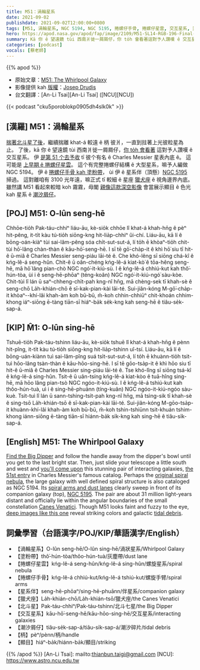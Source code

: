 ```yaml
---
title: M51：渦輪星系
date: 2021-09-02
publishdate: 2021-09-02T12:00:00+0800
tags: [M51, 渦輪星系, NGC 5194, NGC 5195, 捲螺仔手骨, 捲螺仔星雲, 交互星系, 塗粉帶, 獵犬座, M51, 潮汐屑仔, 北斗星, 星系伴]
hero: https://apod.nasa.gov/apod/fap/image/2109/M51-SL14-RGB-196-Final-cC_1024.png
summary: Kā 你 ê 望遠鏡 tùi 西南爿徙一屑屑仔，你 to̍h 會看著這對予人讚嘆 ê 交互星系，to̍h 是彼个有名 ê Charles Messier 星表第 51 號。
categories: [podcast]
vocals: [蔡老師]
---
```


{{% apod %}}

- 原始文章：[M51: The Whirlpool Galaxy](https://apod.nasa.gov/apod/ap210902.html)
- 影像提供 kah [版權][copyright]：[Josep Drudis](http://www.astrodrudis.com/)
- 台文翻譯：[An-Li Tsai][An-Li Tsai] ([NCU][NCU])

{{< podcast "cku5poroblokp0905dh4slk0k" >}}

## [漢羅] M51：渦輪星系
[揣著北斗星了後][Find the Big Dipper t]，繼續揣離 khat-á 較遠 ê 柄 彼爿，一直到拄著上光彼粒星為止。
了後，kā 你 ê 望遠鏡 tùi 西南爿徙一屑屑仔，[你 to̍h 會看著][you'll come upon] 這對予人讚嘆 ê 交互星系。
伊 [是第 51 个去予收][the 51st entry] tī 彼个有名 ê Charles Messier 星表內底 ê。
這可能是 [上早期 ê 捲螺仔星雲][original spiral nebula]。
這个有完整捲螺仔結構 ê 大型星系，嘛予人編做 NGC 5194。
伊 ê [捲螺仔手骨 kah 塗粉帶][spiral arms and dust lanes]， ùi 伊 ê 星系伴（頂懸）[NGC 5195][NGC 5195] 掃過。
這對離咱有 3100 光年遠，嘛正式 tī 較細 ê 星座 [獵犬座][Canes Venatici] ê 視角邊界內底。
雖然講 M51 看起來較暗 koh 霧霧，毋閣 [親像這款深空影像][deep images like this one] 會當展示顯目 ê 色光 kah 星系 ê [潮汐屑仔][tidal debris]。

## [POJ] M51: O-lûn seng-hē
Chhōe-tio̍h Pak-táu-chhiⁿ liáu-āu, kè-sio̍k chhōe lî khat-á khah-hn̄g ê pèⁿ hit-pêng, it-ti̍t kàu tú-tio̍h siōng-kng hit-lia̍p-chhiⁿ ûi-chí.
Liáu-āu, kā lí ê bōng-oán-kiàⁿ tùi sai-lâm-pêng sóa chi̍t-sut-sut-á, lí to̍h ē khòaⁿ-tio̍h chit-tùi hō͘-lâng chàn-thàn ê kāu-hō͘-seng-hē.
I sī tē gō͘-cha̍p-it ê khì hō͘ siu tī hit-ê ū-miâ ê Charles Messier seng-piáu lāi-té ê.
Che khó-lêng sī siōng chá-kî ê kńg-lê-á seng-hûn.
Chit-ê ū oân-chéng kńg-lê-á kiat-kò͘ ê tōa-hêng seng-hē, mā hō͘ lâng pian-chò NGC ngó͘-it-kiú-sù.
I ê kńg-lê-á chhiú-kut kah thô͘-hún-tòa, ùi i ê seng-hē-phōaⁿ (téng-koân) NGC ngó͘-it-kiú-ngó͘ sàu-kòe.
Chit-tùi lî lán ū saⁿ-chheng-chi̍t-pah kng-nî hn̄g, mā chèng-sek tī khah-sè ê seng-chō La̍h-khián-chō ê sī-kak-pian-kài lāi-té.
Sui-jiân-kóng M-gō͘-cha̍p-it khòaⁿ--khí-lâi khah-àm koh bū-bū, m̄-koh chhin-chhiūⁿ chit-khoán chhim-khong iáⁿ-siōng ē-tàng tiān-sī hiáⁿ-ba̍k se̍k-kng kah seng-hē ê tiâu-se̍k-sap-á.

## [KIP] M̂1: O-lûn sing-hē
Tshuē-tio̍h Pak-táu-tshinn liáu-āu, kè-sio̍k tshuē lî khat-á khah-hn̄g ê pènn hit-pîng, it-ti̍t kàu tú-tio̍h siōng-kng hit-lia̍p-tshinn uî-tsí.
Liáu-āu, kā lí ê bōng-uán-kiànn tuì sai-lâm-pîng suá tsi̍t-sut-sut-á, lí to̍h ē khuànn-tio̍h tsit-tuì hōo-lâng tsàn-thàn ê kāu-hōo-sing-hē.
I sī tē gōo-tsa̍p-it ê khì hōo siu tī hit-ê ū-miâ ê Charles Messier sing-piáu lāi-té ê.
Tse khó-lîng sī siōng tsá-kî ê kńg-lê-á sing-hûn.
Tsit-ê ū uân-tsíng kńg-lê-á kiat-kòo ê tuā-hîng sing-hē, mā hōo lâng pian-tsò NGC ngóo-it-kiú-sù.
I ê kńg-lê-á tshiú-kut kah thôo-hún-tuà, uì i ê sing-hē-phuānn (tíng-kuân) NGC ngóo-it-kiú-ngóo sàu-kuè.
Tsit-tuì lî lán ū sann-tshing-tsi̍t-pah kng-nî hn̄g, mā tsìng-sik tī khah-sè ê sing-tsō La̍h-khián-tsō ê sī-kak-pian-kài lāi-té.
Sui-jiân-kóng M-gōo-tsa̍p-it khuànn-khí-lâi khah-àm koh bū-bū, m̄-koh tshin-tshiūnn tsit-khuán tshim-khong iánn-siōng ē-tàng tiān-sī hiánn-ba̍k si̍k-kng kah sing-hē ê tiâu-si̍k-sap-á.

## [English] M51: The Whirlpool Galaxy
[Find the Big Dipper][Find the Big Dipper e] and follow the handle away from the dipper's bowl until you get to the last bright star.
Then, just slide your telescope a little south and west and [you'll come upon][you'll come upon] this stunning pair of interacting galaxies, [the 51st entry][the 51st entry] in Charles Messier's famous catalog.
Perhaps the [original spiral nebula][original spiral nebula], the large galaxy with well defined spiral structure is also cataloged as NGC 5194.
Its [spiral arms and dust lanes][spiral arms and dust lanes] clearly sweep in front of its companion galaxy (top), [NGC 5195][NGC 5195].
The pair are about 31 million light-years distant and officially lie within the angular boundaries of the small constellation [Canes Venatici][Canes Venatici].
Though M51 looks faint and fuzzy to the eye, [deep images like this one][deep images like this one] reveal striking colors and galactic [tidal debris][tidal debris].

## 詞彙學習（台語漢字/POJ/KIP/華語漢字/English）
- 【渦輪星系】O-lûn seng-hē/O-lûn sing-hē/渦狀星系/Whirlpool Galaxy
- 【塗粉帶】thô͘-hún-tòa/thôo-hún-tuà/灰塵帶/dust lane
- 【捲螺仔星雲】kńg-lê-á seng-hûn/kńg-lê-á sing-hûn/螺旋星系/spiral nebula
- 【捲螺仔手骨】kńg-lê-á chhiú-kut/kńg-lê-á tshiú-kut/螺旋手臂/spiral arms
- 【星系伴】seng-hē-phōaⁿ/sing-hē-phuānn/伴星系/companion galaxy
- 【獵犬座】La̍h-khián-chō/La̍h-khián-tsō/獵犬座/the Canes Venatici
- 【北斗星】Pak-táu-chhiⁿ/Pak-táu-tshinn/北斗七星/the Big Dipper
- 【交互星系】kāu-hō͘-seng-hē/kāu-hōo-sing-hē/交互星系/interacting galaxies
- 【潮汐屑仔】tiâu-se̍k-sap-á/tiâu-si̍k-sap-á/潮汐碎片/tidal debris
- 【柄】pèⁿ/pènn/柄/handle
- 【顯目】hiáⁿ-ba̍k/hiánn-ba̍k/顯目/striking



{{% /apod %}}
[An-Li Tsai]: mailto:thianbun.taigi@gmail.com
[NCU]: https://www.astro.ncu.edu.tw

[copyright]: https://apod.nasa.gov/apod/fap/lib/about_apod.html#srapply

[Find the Big Dipper e]:https://apod.nasa.gov/apod/ap210731.html
[Find the Big Dipper t]:https://apod.tw/daily/20210731/
[you'll come upon]:http://www.universetoday.com/35997/messier-51/
[the 51st entry]:http://messier.obspm.fr/m/m051.html
[original spiral nebula]:http://messier.seds.org/more/m051_rosse.html
[spiral arms and dust lanes]:https://www.nasa.gov/feature/goddard/2017/messier-51-the-whirlpool-galaxy
[NGC 5195]:https://apod.nasa.gov/apod/ap130831.html
[Canes Venatici]:http://www.hawastsoc.org/deepsky/cvn/index.html
[deep images like this one]:https://astrodrudis.com/messier-51-ngc-5194/
[tidal debris]:https://apod.nasa.gov/apod/ap200108.html
